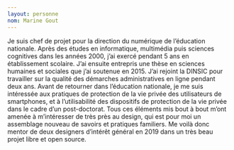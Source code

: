 ```yaml
---
layout: personne
nom: Marine Gout
---
```


Je suis chef de projet pour la direction du numérique de l’éducation nationale. Après des études en informatique, multimédia puis sciences cognitives dans les années 2000, j’ai exercé pendant 5 ans en établissement scolaire. J’ai ensuite entrepris une thèse en sciences humaines et sociales que j’ai soutenue en 2015. J’ai rejoint la DINSIC pour travailler sur la qualité des démarches administratives en ligne pendant deux ans. Avant de retourner dans l’éducation nationale, je me suis intéressée aux pratiques de protection de la vie privée des utilisateurs de smartphones, et à l’utilisabilité des dispositifs de protection de la vie privée dans le cadre d’un post-doctorat. Tous ces éléments mis bout à bout m’ont amenée à m’intéresser de très près au design, qui est pour moi un assemblage nouveau de savoirs et pratiques familiers. Me voilà donc mentor de deux designers d’intérêt général en 2019 dans un très beau projet libre et open source.
